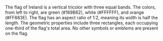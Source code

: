 The flag of Ireland is a vertical tricolor with three equal bands. The colors, from left to right, are green (#169B62), white (#FFFFFF), and orange (#FF883E). The flag has an aspect ratio of 1:2, meaning its width is half the length. The geometric properties include three rectangles, each occupying one-third of the flag's total area. No other symbols or emblems are present on the flag.